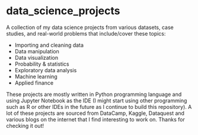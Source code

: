 # data_science_projects
A collection of my data science projects from various datasets, case studies, and real-world problems that include/cover these topics:

- Importing and cleaning data
- Data manipulation
- Data visualization
- Probability & statistics
- Exploratory data analysis
- Machine learning
- Applied finance

These projects are mostly written in Python programming language and using Jupyter Notebook as the IDE (I might start using other programming such as R or other IDEs in the future as I continue to build this repository). A lot of these projects are sourced from DataCamp, Kaggle, Dataquest and various blogs on the internet that I find interesting to work on. Thanks for checking it out!

